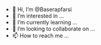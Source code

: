 - 👋 Hi, I’m @Baserapfarsi
- 👀 I’m interested in ...
- 🌱 I’m currently learning ...
- 💞️ I’m looking to collaborate on ...
- 📫 How to reach me ...

<!---
Baserapfarsi/Baserapfarsi is a ✨ special ✨ repository because its `README.md` (this file) appears on your GitHub profile.
You can click the Preview link to take a look at your changes.
--->
